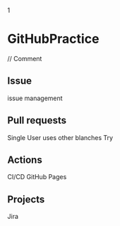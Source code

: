 1
# GitHubPractice
// Comment
## Issue
issue management

## Pull requests
Single User uses other blanches
Try

## Actions
CI/CD
GitHub Pages

## Projects
Jira

